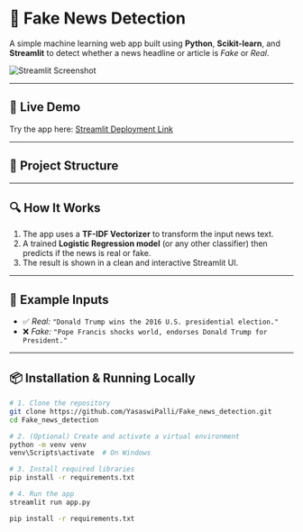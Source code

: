 # 📰 Fake News Detection

A simple machine learning web app built using **Python**, **Scikit-learn**, and **Streamlit** to detect whether a news headline or article is *Fake* or *Real*.

![Streamlit Screenshot](https://user-images.githubusercontent.com/your-image-here.png)

---

## 🚀 Live Demo

Try the app here: [Streamlit Deployment Link](https://your-streamlit-app-link.streamlit.app)

---

## 📁 Project Structure


---

## 🔍 How It Works

1. The app uses a **TF-IDF Vectorizer** to transform the input news text.
2. A trained **Logistic Regression model** (or any other classifier) then predicts if the news is real or fake.
3. The result is shown in a clean and interactive Streamlit UI.

---

## 🧪 Example Inputs

- ✅ *Real:* `"Donald Trump wins the 2016 U.S. presidential election."`
- ❌ *Fake:* `"Pope Francis shocks world, endorses Donald Trump for President."`

---

## 📦 Installation & Running Locally

```bash
# 1. Clone the repository
git clone https://github.com/YasaswiPalli/Fake_news_detection.git
cd Fake_news_detection

# 2. (Optional) Create and activate a virtual environment
python -m venv venv
venv\Scripts\activate  # On Windows

# 3. Install required libraries
pip install -r requirements.txt

# 4. Run the app
streamlit run app.py

pip install -r requirements.txt
